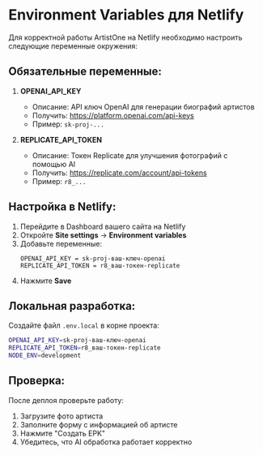 # Environment Variables для Netlify

Для корректной работы ArtistOne на Netlify необходимо настроить следующие переменные окружения:

## Обязательные переменные:

1. **OPENAI_API_KEY**
   - Описание: API ключ OpenAI для генерации биографий артистов
   - Получить: https://platform.openai.com/api-keys
   - Пример: `sk-proj-...`

2. **REPLICATE_API_TOKEN** 
   - Описание: Токен Replicate для улучшения фотографий с помощью AI
   - Получить: https://replicate.com/account/api-tokens
   - Пример: `r8_...`

## Настройка в Netlify:

1. Перейдите в Dashboard вашего сайта на Netlify
2. Откройте **Site settings** → **Environment variables**
3. Добавьте переменные:
   ```
   OPENAI_API_KEY = sk-proj-ваш-ключ-openai
   REPLICATE_API_TOKEN = r8_ваш-токен-replicate
   ```
4. Нажмите **Save**

## Локальная разработка:

Создайте файл `.env.local` в корне проекта:
```bash
OPENAI_API_KEY=sk-proj-ваш-ключ-openai
REPLICATE_API_TOKEN=r8_ваш-токен-replicate
NODE_ENV=development
```

## Проверка:

После деплоя проверьте работу:
1. Загрузите фото артиста
2. Заполните форму с информацией об артисте  
3. Нажмите "Создать EPK"
4. Убедитесь, что AI обработка работает корректно
